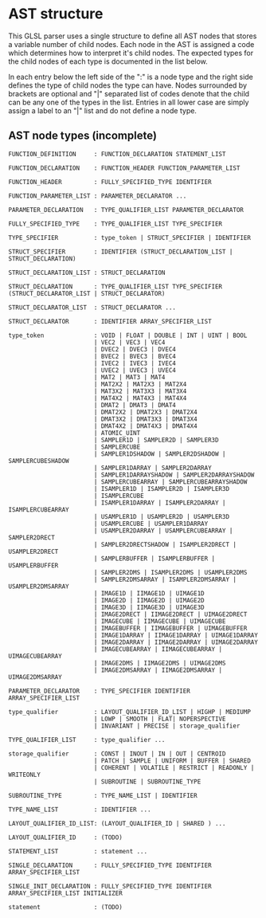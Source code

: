 AST structure
=============

This GLSL parser uses a single structure to define all AST nodes that stores a variable number of child nodes.  Each node in the AST is assigned a code which determines how to interpret it's child nodes. The expected types for the child nodes of each type is documented in the list below.

In each entry below the left side of the ":" is a node type and the right side defines the type of child nodes the type can have.  Nodes surrounded by brackets are optional and "|" separated list of codes denote that the child can be any one of the types in the list. Entries in all lower case are simply assign a label to an "|" list and do not define a node type.

AST node types (incomplete)
--------------

	FUNCTION_DEFINITION     : FUNCTION_DECLARATION STATEMENT_LIST

	FUNCTION_DECLARATION    : FUNCTION_HEADER FUNCTION_PARAMETER_LIST

	FUNCTION_HEADER         : FULLY_SPECIFIED_TYPE IDENTIFIER

	FUNCTION_PARAMETER_LIST : PARAMETER_DECLARATOR ...

	PARAMETER_DECLARATION   : TYPE_QUALIFIER_LIST PARAMETER_DECLARATOR

	FULLY_SPECIFIED_TYPE    : TYPE_QUALIFIER_LIST TYPE_SPECIFIER

	TYPE_SPECIFIER          : type_token | STRUCT_SPECIFIER | IDENTIFIER

	STRUCT_SPECIFIER        : IDENTIFIER (STRUCT_DECLARATION_LIST | STRUCT_DECLARATION)

	STRUCT_DECLARATION_LIST : STRUCT_DECLARATION

	STRUCT_DECLARATION      : TYPE_QUALIFIER_LIST TYPE_SPECIFIER (STRUCT_DECLARATOR_LIST | STRUCT_DECLARATOR)

	STRUCT_DECLARATOR_LIST  : STRUCT_DECLARATOR ...

	STRUCT_DECLARATOR       : IDENTIFIER ARRAY_SPECIFIER_LIST

	type_token              : VOID | FLOAT | DOUBLE | INT | UINT | BOOL
	                        | VEC2 | VEC3 | VEC4
	                        | DVEC2 | DVEC3 | DVEC4
	                        | BVEC2 | BVEC3 | BVEC4
	                        | IVEC2 | IVEC3 | IVEC4
	                        | UVEC2 | UVEC3 | UVEC4
	                        | MAT2 | MAT3 | MAT4
	                        | MAT2X2 | MAT2X3 | MAT2X4
	                        | MAT3X2 | MAT3X3 | MAT3X4
	                        | MAT4X2 | MAT4X3 | MAT4X4
	                        | DMAT2 | DMAT3 | DMAT4
	                        | DMAT2X2 | DMAT2X3 | DMAT2X4
	                        | DMAT3X2 | DMAT3X3 | DMAT3X4
	                        | DMAT4X2 | DMAT4X3 | DMAT4X4
	                        | ATOMIC_UINT
	                        | SAMPLER1D | SAMPLER2D | SAMPLER3D
	                        | SAMPLERCUBE
	                        | SAMPLER1DSHADOW | SAMPLER2DSHADOW | SAMPLERCUBESHADOW
	                        | SAMPLER1DARRAY | SAMPLER2DARRAY
	                        | SAMPLER1DARRAYSHADOW | SAMPLER2DARRAYSHADOW
	                        | SAMPLERCUBEARRAY | SAMPLERCUBEARRAYSHADOW
	                        | ISAMPLER1D | ISAMPLER2D | ISAMPLER3D
	                        | ISAMPLERCUBE
	                        | ISAMPLER1DARRAY | ISAMPLER2DARRAY | ISAMPLERCUBEARRAY
	                        | USAMPLER1D | USAMPLER2D | USAMPLER3D
	                        | USAMPLERCUBE | USAMPLER1DARRAY
	                        | USAMPLER2DARRAY | USAMPLERCUBEARRAY | SAMPLER2DRECT
	                        | SAMPLER2DRECTSHADOW | ISAMPLER2DRECT | USAMPLER2DRECT
	                        | SAMPLERBUFFER | ISAMPLERBUFFER | USAMPLERBUFFER
	                        | SAMPLER2DMS | ISAMPLER2DMS | USAMPLER2DMS
	                        | SAMPLER2DMSARRAY | ISAMPLER2DMSARRAY | USAMPLER2DMSARRAY
	                        | IMAGE1D | IIMAGE1D | UIMAGE1D
	                        | IMAGE2D | IIMAGE2D | UIMAGE2D
	                        | IMAGE3D | IIMAGE3D | UIMAGE3D
	                        | IMAGE2DRECT | IIMAGE2DRECT | UIMAGE2DRECT
	                        | IMAGECUBE | IIMAGECUBE | UIMAGECUBE
	                        | IMAGEBUFFER | IIMAGEBUFFER | UIMAGEBUFFER
	                        | IMAGE1DARRAY | IIMAGE1DARRAY | UIMAGE1DARRAY
	                        | IMAGE2DARRAY | IIMAGE2DARRAY | UIMAGE2DARRAY
	                        | IMAGECUBEARRAY | IIMAGECUBEARRAY | UIMAGECUBEARRAY
	                        | IMAGE2DMS | IIMAGE2DMS | UIMAGE2DMS
	                        | IMAGE2DMSARRAY | IIMAGE2DMSARRAY | UIMAGE2DMSARRAY

	PARAMETER_DECLARATOR    : TYPE_SPECIFIER IDENTIFIER ARRAY_SPECIFIER_LIST

	type_qualifier          : LAYOUT_QUALIFIER_ID_LIST | HIGHP | MEDIUMP
	                        | LOWP | SMOOTH | FLAT| NOPERSPECTIVE
	                        | INVARIANT | PRECISE | storage_qualifier

	TYPE_QUALIFIER_LIST     : type_qualifier ...

	storage_qualifier       : CONST | INOUT | IN | OUT | CENTROID
	                        | PATCH | SAMPLE | UNIFORM | BUFFER | SHARED
	                        | COHERENT | VOLATILE | RESTRICT | READONLY | WRITEONLY
	                        | SUBROUTINE | SUBROUTINE_TYPE

	SUBROUTINE_TYPE         : TYPE_NAME_LIST | IDENTIFIER

	TYPE_NAME_LIST          : IDENTIFIER ...

	LAYOUT_QUALIFIER_ID_LIST: (LAYOUT_QUALIFIER_ID | SHARED ) ...

	LAYOUT_QUALIFIER_ID     : (TODO)

	STATEMENT_LIST          : statement ...

	SINGLE_DECLARATION      : FULLY_SPECIFIED_TYPE IDENTIFIER ARRAY_SPECIFIER_LIST

	SINGLE_INIT_DECLARATION : FULLY_SPECIFIED_TYPE IDENTIFIER ARRAY_SPECIFIER_LIST INITIALIZER

	statement               : (TODO)
